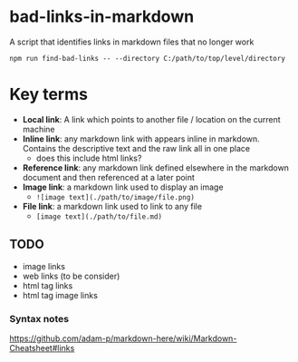 # bad-links-in-markdown

A script that identifies links in markdown files that no longer work

`npm run find-bad-links -- --directory C:/path/to/top/level/directory`

# Key terms

- **Local link**: A link which points to another file / location on the current machine
- **Inline link**: any markdown link with appears inline in markdown. Contains the descriptive text and the raw link all in one place
  - does this include html links?
- **Reference link**: any markdown link defined elsewhere in the markdown document and then referenced at a later point
- **Image link**: a markdown link used to display an image
  - `![image text](./path/to/image/file.png)`
- **File link**: a markdown link used to link to any file
  - `[image text](./path/to/file.md)`

## TODO

- image links
- web links (to be consider)
- html tag links
- html tag image links

### Syntax notes

https://github.com/adam-p/markdown-here/wiki/Markdown-Cheatsheet#links
